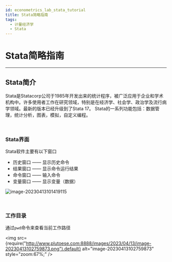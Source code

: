 ```yaml
---
id: econometrics_lab_stata_tutorial
title: Stata简略指南
tags:
  - 计量经济学
  - Stata
---
```


# Stata简略指南

---

## Stata简介

Stata是Statacorp公司于1985年开发出来的统计程序，被广泛应用于企业和学术机构中。许多使用者工作在研究领域，特别是在经济学、社会学、政治学及流行病学领域。最新的版本已经升级到了Stata 17。 Stata的一系列功能包括：数据管理，统计分析，图表，模拟，自定义编程。

<br />

### Stata界面

Stata软件主要有以下窗口

- 历史窗口 —— 显示历史命令
- 结果窗口 —— 显示命令运行结果
- 命令窗口 —— 输入命令
- 变量窗口 —— 显示变量（数据）

![image-20230413101419115](http://www.plutoese.com:8888/images/2023/04/13/image-20230413101419115.png)

<br />



### 工作目录

通过`pwd`命令来查看当前工作路径

<img src={require("http://www.plutoese.com:8888/images/2023/04/13/image-20230413102759873.png").default} alt="image-20230413102759873" style="zoom:67%;" />


